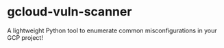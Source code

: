 # gcloud-vuln-scanner
A lightweight Python tool to enumerate common misconfigurations in your GCP project! 
